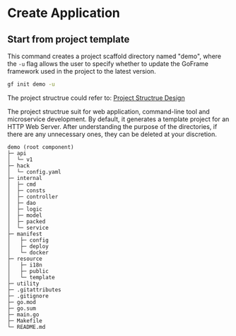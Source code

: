 # Create Application

## Start from project template

This command creates a project scaffold directory named "demo", where the `-u` flag allows the user to specify whether to update the GoFrame framework used in the project to the latest version.

```bash
gf init demo -u
```

The project structrue could refer to: [Project Structrue Design](https://github.com/gogf/gf/tree/master/docs/quick-start)

The project structrue suit for web application, command-line tool and microservice development. By default, it generates a template project for an HTTP Web Server. After understanding the purpose of the directories, if there are any unnecessary ones, they can be deleted at your discretion.

```text
demo (root component)
├─ api
│  └─ v1
├─ hack
│  └─ config.yaml
├─ internal
│  ├─ cmd
│  ├─ consts
│  ├─ controller
│  ├─ dao
│  ├─ logic
│  ├─ model
│  ├─ packed
│  └─ service
├─ manifest
│   ├─ config
│   ├─ deploy
│   └─ docker
├─ resource
│   ├─ i18n
│   ├─ public
│   └─ template
├─ utility
├─ .gitattributes
├─ .gitignore
├─ go.mod
├─ go.sum
├─ main.go
├─ Makefile
└─ README.md
```
